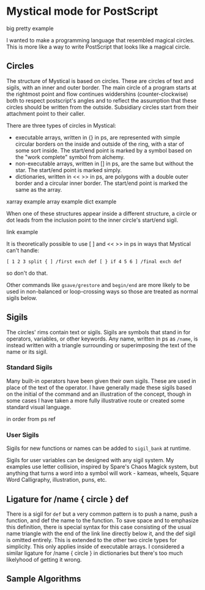 # Mystical mode for PostScript
big pretty example

I wanted to make a programming language that resembled magical circles. This is more like a way to write PostScript that looks like a magical circle. 

## Circles
The structure of Mystical is based on circles. These are circles of text and sigils, with an inner and outer border. The main circle of a program starts at the rightmost point and flow continues widdershins (counter-clockwise) both to respect postscript's angles and to reflect the assumption that these circles should be written from the outside.  Subsidiary circles start from their attachment point to their caller. 

There are three types of circles in Mystical:
* executable arrays, written in {} in ps, are represented with simple circular borders on the inside and outside of the ring, with a star of some sort inside. The start/end point is marked by a symbol based on the "work complete" symbol from alchemy. 
* non-executable arrays, written in [] in ps, are the same but without the star. The start/end point is marked simply. 
* dictionaries, written in << >> in ps, are polygons with a double outer border and a circular inner border. The start/end point is marked the same as the array. 

xarray example array example dict example

When one of these structures appear inside a different structure, a circle or dot leads from the inclusion point to the inner circle's start/end sigil.

link example

It is theoretically possible to use [ ] and << >> in ps in ways that Mystical can't handle:
```
[ 1 2 3 split { ] /first exch def [ } if 4 5 6 ] /final exch def
```
so don't do that.

Other commands like `gsave/grestore` and `begin/end` are more likely to be used in non-balanced or loop-crossing ways so those are treated as normal sigils below.

## Sigils
The circles' rims contain text or sigils.  Sigils are symbols that stand in for operators, variables, or other keywords. Any name, written in ps as `/name`, is instead written with a triangle surrounding or superimposing the text of the name or its sigil.

### Standard Sigils
Many built-in operators have been given their own sigils.  These are used in place of the text of the operator.  I have generally made these sigils based on the initial of the command and an illustration of the concept, though in some cases I have taken a more fully illustrative route or created some standard visual language.

in order from ps ref

### User Sigils
Sigils for new functions or names can be added to `sigil_bank` at runtime.

Sigils for user variables can be designed with any sigil system.  My examples use letter collision, inspired by Spare's Chaos Magick system, but anything that turns a word into a symbol will work - kameas, wheels, Square Word Calligraphy, illustration, puns, etc.

## Ligature for /name { circle } def

There is a sigil for `def` but a very common pattern is to push a name, push a function, and def the name to the function. To save space and to emphasize this definition, there is special syntax for this case consisting of the usual name triangle with the end of the link line directly below it, and the def sigil is omitted entirely. This is extended to the other two circle types for simplicity. This only applies inside of executable arrays. I considered a similar ligature for /name { circle } in dictionaries but there's too much likelyhood of getting it wrong. 

## Sample Algorithms
